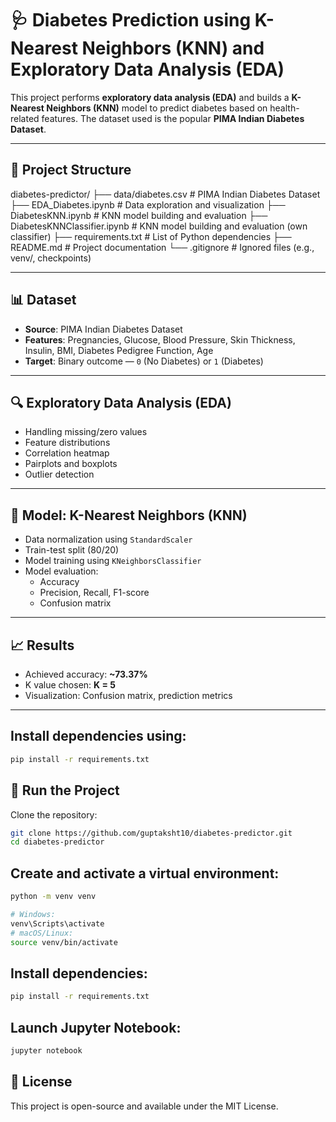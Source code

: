 # 🩺 Diabetes Prediction using K-Nearest Neighbors (KNN) and Exploratory Data Analysis (EDA)

This project performs **exploratory data analysis (EDA)** and builds a **K-Nearest Neighbors (KNN)** model to predict diabetes based on health-related features. The dataset used is the popular **PIMA Indian Diabetes Dataset**.

---

## 📂 Project Structure

diabetes-predictor/
├── data/diabetes.csv # PIMA Indian Diabetes Dataset 
├── EDA_Diabetes.ipynb # Data exploration and visualization
├── DiabetesKNN.ipynb # KNN model building and evaluation
├── DiabetesKNNClassifier.ipynb # KNN model building and evaluation (own classifier)
├── requirements.txt # List of Python dependencies
├── README.md # Project documentation
└── .gitignore # Ignored files (e.g., venv/, checkpoints)

---

## 📊 Dataset

- **Source**: PIMA Indian Diabetes Dataset
- **Features**: Pregnancies, Glucose, Blood Pressure, Skin Thickness, Insulin, BMI, Diabetes Pedigree Function, Age
- **Target**: Binary outcome — `0` (No Diabetes) or `1` (Diabetes)

---

## 🔍 Exploratory Data Analysis (EDA)

- Handling missing/zero values
- Feature distributions
- Correlation heatmap
- Pairplots and boxplots
- Outlier detection

---

## 🤖 Model: K-Nearest Neighbors (KNN)

- Data normalization using `StandardScaler`
- Train-test split (80/20)
- Model training using `KNeighborsClassifier`
- Model evaluation:
  - Accuracy
  - Precision, Recall, F1-score
  - Confusion matrix

---

## 📈 Results

- Achieved accuracy: **~73.37%**
- K value chosen: **K = 5**
- Visualization: Confusion matrix, prediction metrics

---

## Install dependencies using:

```bash
pip install -r requirements.txt
```

## 🚀 Run the Project

Clone the repository:

```bash
git clone https://github.com/guptaksht10/diabetes-predictor.git
cd diabetes-predictor
```

## Create and activate a virtual environment:

```bash
python -m venv venv

# Windows: 
venv\Scripts\activate
# macOS/Linux: 
source venv/bin/activate
```

## Install dependencies:

```bash
pip install -r requirements.txt
```

## Launch Jupyter Notebook:

```bash
jupyter notebook
```

## 📄 License
This project is open-source and available under the MIT License.

